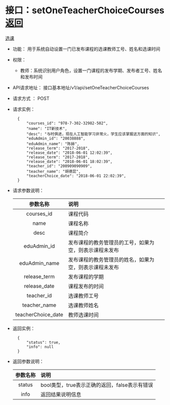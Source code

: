 ﻿<!-- markdownlint-disable MD033-->
<!-- 禁止MD033类型的警告 https://www.npmjs.com/package/markdownlint -->

# 接口：setOneTeacherChoiceCourses  [返回](../README.md)
[选课](../用例/选课.md)

- 功能：
    用于系统自动设置一门已发布课程的选课教师工号、姓名和选课时间
    
- 权限：
    - 教师：系统识别用户角色，设置一门课程的发布学期、发布者工号、姓名和发布时间
    
- API请求地址： 
    接口基本地址/v1/api/setOneTeacherChoiceCourses

- 请求方式 ：
    POST
    
- 请求实例：

        {
            "courses_id": "978-7-302-32982-502",
            "name": "IT新技术",
            "desc": "与时俱进，现在人工智能学习非常火，学生应该掌握这方面的知识",
            "eduAdmin_id": "20038888",
            "eduAdmin_name": "陈赫",
            "release_term": "2017-2018",
            "release_date": "2018-06-01 12:02:39",
            "release_term": "2017-2018",
            "release_date": "2018-06-01 18:02:39",
            "teacher_id": "200909090909",
            "teacher_name": "胡德昆",
            "teacherChoice_date": "2018-06-01 22:02:39",
        }
 
- 请求参数说明：
 
  |参数名称|说明|
  |:---------:|:--------------------------------------------------------|
  |courses_id|课程代码|
  |name|课程名称|
  |desc|课程简介|
  |eduAdmin_id|发布课程的教务管理员的工号，如果为空，则表示课程未发布|
  |eduAdmin_name|发布课程的教务管理员的姓名，如果为空，则表示课程未发布|
  |release_term|发布课程的学期|
  |release_date|课程发布的时间|
  |teacher_id|选课教师工号|
  |teacher_name|选课教师姓名|
  |teacherChoice_date|教师选课时间|

- 返回实例：

        {
            "status": true,
            "info": null
        }

- 返回参数说明：

  |参数名称|说明|
  |:---------:|:--------------------------------------------------------|
  |status|bool类型，true表示正确的返回，false表示有错误|
  |info|返回结果说明信息|

